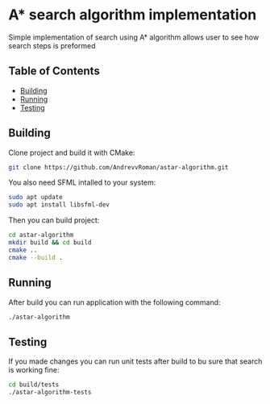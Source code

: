 # A* search algorithm implementation

Simple implementation of search using A* algorithm allows user to see how search steps is preformed

## Table of Contents

- [Building](#building)
- [Running](#running)
- [Testing](#testing)

## Building

Clone project and build it with CMake:

```sh
git clone https://github.com/AndrevvRoman/astar-algorithm.git
```

You also need SFML intalled to your system:

```sh
sudo apt update
sudo apt install libsfml-dev
```

Then you can build project:

```sh
cd astar-algorithm
mkdir build && cd build
cmake ..
cmake --build .
```

## Running

After build you can run application with the following command:

```sh
./astar-algorithm
```

## Testing

If you made changes you can run unit tests after build to bu sure that search is working fine:

```sh
cd build/tests
./astar-algorithm-tests
```
